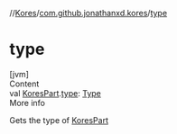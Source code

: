 //[Kores](../index.md)/[com.github.jonathanxd.kores](index.md)/[type](type.md)



# type  
[jvm]  
Content  
val [KoresPart](-kores-part/index.md).[type](type.md): [Type](https://docs.oracle.com/javase/8/docs/api/java/lang/reflect/Type.html)  
More info  


Gets the type of [KoresPart](-kores-part/index.md)

  



